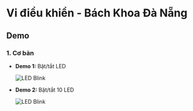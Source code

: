 # Vi điều khiển - Bách Khoa Đà Nẵng  

## Demo  

### 1. Cơ bản  
- **Demo 1:** Bật/tắt LED

  ![LED Blink](Demo/1-led.gif)


- **Demo 2:** Bật/tắt 10 LED
  
  ![LED Blink](Demo/10-led.gif)  
